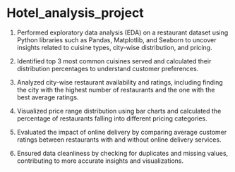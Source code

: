 # Hotel_analysis_project

1. Performed exploratory data analysis (EDA) on a restaurant dataset using Python libraries such as Pandas, Matplotlib, and Seaborn to uncover insights related to cuisine types, city-wise distribution, and pricing.

2. Identified top 3 most common cuisines served and calculated their distribution percentages to understand customer preferences.

3. Analyzed city-wise restaurant availability and ratings, including finding the city with the highest number of restaurants and the one with the best average ratings.

4. Visualized price range distribution using bar charts and calculated the percentage of restaurants falling into different pricing categories.

5. Evaluated the impact of online delivery by comparing average customer ratings between restaurants with and without online delivery services.

6. Ensured data cleanliness by checking for duplicates and missing values, contributing to more accurate insights and visualizations.
